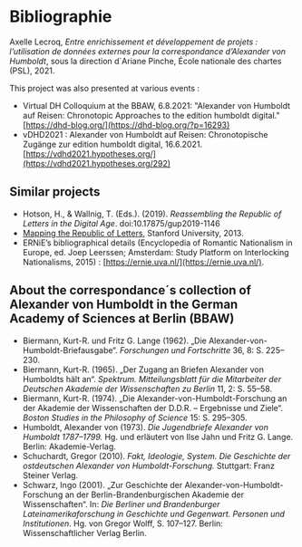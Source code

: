 # Bibliographie
Axelle Lecroq, _Entre enrichissement et développement de projets : l’utilisation de données externes pour la correspondance d’Alexander von Humboldt_, sous la direction d´Ariane Pinche, École nationale des chartes (PSL), 2021.

This project was also presented at various events : 
- Virtual DH Colloquium at the BBAW, 6.8.2021: "Alexander von Humboldt auf Reisen: Chronotopic Approaches to the edition humboldt digital." [https://dhd-blog.org/](https://dhd-blog.org/?p=16293)
- vDHD2021 : Alexander von Humboldt auf Reisen: Chronotopische Zugänge zur edition humboldt digital, 16.6.2021. [https://vdhd2021.hypotheses.org/](https://vdhd2021.hypotheses.org/292)

## Similar projects
- Hotson, H., & Wallnig, T. (Eds.). (2019). _Reassembling the Republic of Letters in the Digital Age_. doi:10.17875/gup2019-1146
- [Mapping the Republic of Letters](http://republicofletters.stanford.edu/), Stanford University, 2013. 
- ERNiE’s bibliographical details (Encyclopedia of Romantic Nationalism in Europe, ed. Joep Leerssen; Amsterdam: Study Platform on Interlocking Nationalisms, 2015) : [https://ernie.uva.nl/](https://ernie.uva.nl/).

## About the correspondance´s collection of Alexander von Humboldt in the German Academy of Sciences at Berlin (BBAW)
- Biermann, Kurt-R. und Fritz G. Lange (1962). „Die Alexander-von-Humboldt-Briefausgabe“. _Forschungen und Fortschritte_ 36, 8: S. 225–230.
- Biermann, Kurt-R. (1965). „Der Zugang an Briefen Alexander von Humboldts hält an“. _Spektrum. Mitteilungsblatt für die Mitarbeiter der Deutschen Akademie der Wissenschaften zu Berlin_ 11, 2: S. 55–58. 
- Biermann, Kurt-R. (1974). „Die Alexander-von-Humboldt-Forschung an der Akademie der Wissenschaften der D.D.R. – Ergebnisse und Ziele“. _Boston Studies in the Philosophy of Science_ 15: S. 295–305.
- Humboldt, Alexander von (1973). _Die Jugendbriefe Alexander von Humboldt 1787–1799._ Hg. und erläutert von Ilse Jahn und Fritz G. Lange. Berlin: Akademie-Verlag.  
- Schuchardt, Gregor (2010). _Fakt, Ideologie, System. Die Geschichte der ostdeutschen Alexander von Humboldt-Forschung._ Stuttgart: Franz Steiner Verlag.
- Schwarz, Ingo (2001). „Zur Geschichte der Alexander-von-Humboldt-Forschung an der Berlin-Brandenburgischen Akademie der Wissenschaften“. In: _Die Berliner und Brandenburger Lateinamerikaforschung in Geschichte und Gegenwart. Personen und Institutionen_. Hg. von Gregor Wolff, S. 107–127. Berlin: Wissenschaftlicher Verlag Berlin. 
